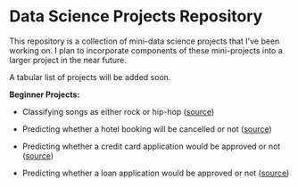 # Data Science Projects Repository

This repository is a collection of mini-data science projects that I've been working on. I plan to incorporate components of these mini-projects into a larger project in the near future.

A tabular list of projects will be added soon.

**Beginner Projects:**

- Classifying songs as either rock or hip-hop ([source](https://app.datacamp.com/learn/projects/449))

- Predicting whether a hotel booking will be cancelled or not ([source](https://www.datacamp.com/workspace/datasets/dataset-python-hotel-booking-demand))

- Predicting whether a credit card application would be approved or not ([source](https://app.datacamp.com/learn/projects/558))

- Predicting whether a loan application would be approved or not ([source](https://www.datacamp.com/workspace/datasets/dataset-python-loans))